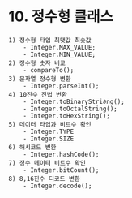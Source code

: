 # 10. 정수형 클래스 

    1) 정수형 타입 최댓값 최솟값 
        - Integer.MAX_VALUE;
        - Integer.MIN_VALUE;
    2) 정수형 숫자 비교
        - compareTo();
    3) 문자열 정수형 변환
        - Integer.parseInt();
    4) 10진수 진법 변환
        - Integer.toBinaryStri∂ng();
        - Integer.toOctalString();
        - Integer.toHexString();
    5) 데이터 타입과 비트수 확인
        - Integer.TYPE
        - Integer.SIZE
    6) 해시코드 변환
        - Integer.hashCode();
    7) 정수 데이터 비트수 확인
        - Integer.bitCount();
    8) 8,16진수 디코드 변환
        - Integer.decode();
